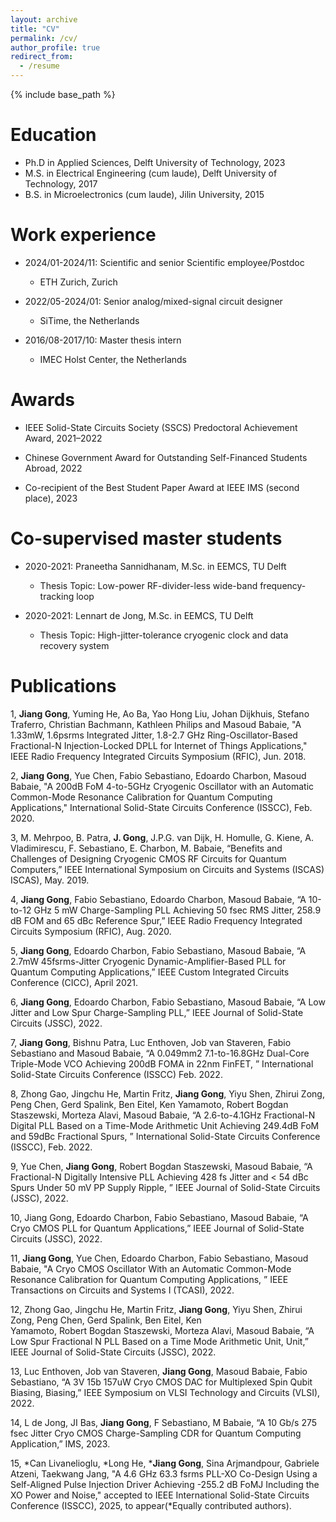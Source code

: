 ```yaml
---
layout: archive
title: "CV"
permalink: /cv/
author_profile: true
redirect_from:
  - /resume
---
```


{% include base_path %}

Education
======
* Ph.D in Applied Sciences, Delft University of Technology, 2023
* M.S. in Electrical Engineering (cum laude), Delft University of Technology, 2017
* B.S. in Microelectronics (cum laude), Jilin University, 2015

Work experience
======
* 2024/01-2024/11: Scientific and senior Scientific employee/Postdoc
  * ETH Zurich, Zurich

* 2022/05-2024/01: Senior analog/mixed-signal circuit designer
  * SiTime, the Netherlands

* 2016/08-2017/10: Master thesis intern
  * IMEC Holst Center, the Netherlands

Awards
======
* IEEE Solid-State Circuits Society (SSCS) Predoctoral Achievement Award, 2021–2022
  
*  Chinese Government Award for Outstanding Self-Financed Students Abroad, 2022

* Co-recipient of the Best Student Paper Award at IEEE IMS (second place), 2023

Co-supervised master students 
======
* 2020-2021: Praneetha Sannidhanam, M.Sc. in EEMCS, TU Delft
  * Thesis Topic: Low-power RF-divider-less wide-band frequency-tracking loop

* 2020-2021: Lennart de Jong, M.Sc. in EEMCS, TU Delft
  * Thesis Topic: High-jitter-tolerance cryogenic clock and data recovery system
 
Publications
======

1, **Jiang Gong**, Yuming He, Ao Ba, Yao Hong Liu, Johan Dijkhuis, Stefano Traferro, Christian Bachmann, Kathleen Philips and Masoud Babaie, "A 1.33mW, 1.6psrms Integrated Jitter, 1.8-2.7 GHz Ring-Oscillator-Based Fractional-N Injection-Locked 
   DPLL for Internet of Things Applications," IEEE Radio Frequency Integrated Circuits Symposium (RFIC), Jun. 2018.

2, **Jiang Gong**, Yue Chen, Fabio Sebastiano, Edoardo Charbon, Masoud Babaie, "A 200dB FoM 4-to-5GHz Cryogenic Oscillator with an Automatic Common-Mode Resonance Calibration for Quantum Computing Applications," International Solid-State Circuits 
   Conference (ISSCC), Feb. 2020.

3, M. Mehrpoo, B. Patra, **J. Gong**, J.P.G. van Dijk, H. Homulle, G. Kiene, A. Vladimirescu, F. Sebastiano,
   E. Charbon, M. Babaie, “Benefits and Challenges of Designing Cryogenic CMOS RF Circuits for Quantum
   Computers,” IEEE International Symposium on Circuits and Systems (ISCAS) ISCAS), May. 2019.

4, **Jiang Gong**, Fabio Sebastiano, Edoardo Charbon, Masoud Babaie, “A 10-to-12 GHz 5 mW Charge-Sampling PLL Achieving 50 fsec RMS Jitter, 258.9 dB FOM and 65 dBc Reference Spur,” IEEE Radio
   Frequency Integrated Circuits Symposium (RFIC), Aug. 2020.

5, **Jiang Gong**, Edoardo Charbon, Fabio Sebastiano, Masoud Babaie, “A 2.7mW 45fsrms-Jitter Cryogenic Dynamic-Amplifier-Based PLL for Quantum Computing Applications,” IEEE Custom Integrated Circuits Conference (CICC), April 2021.

6, **Jiang Gong**, Edoardo Charbon, Fabio Sebastiano, Masoud Babaie, “A Low Jitter and Low Spur Charge-Sampling PLL,” IEEE 
   Journal of Solid-State Circuits (JSSC), 2022.

7, **Jiang Gong**, Bishnu Patra, Luc Enthoven, Job van Staveren, Fabio Sebastiano and Masoud Babaie, “A 0.049mm2 7.1-to-16.8GHz Dual-Core Triple-Mode VCO Achieving 200dB FOMA in 22nm FinFET, ” International Solid-State Circuits Conference (ISSCC) Feb. 2022.

8, Zhong Gao, Jingchu He, Martin Fritz, **Jiang Gong**, Yiyu Shen, Zhirui Zong, Peng Chen, Gerd Spalink, Ben Eitel, Ken 
   Yamamoto, Robert Bogdan Staszewski, Morteza Alavi, Masoud Babaie, “A 2.6-to-4.1GHz Fractional-N Digital PLL Based on a 
   Time-Mode Arithmetic Unit Achieving 249.4dB FoM and 59dBc Fractional Spurs, ” International Solid-State Circuits 
   Conference (ISSCC), Feb. 2022.

9, Yue Chen, **Jiang Gong**, Robert Bogdan Staszewski, Masoud Babaie, “A Fractional-N Digitally Intensive PLL Achieving 428 fs Jitter and < 54 dBc Spurs Under 50 mV PP Supply Ripple, ” IEEE Journal of Solid-State Circuits (JSSC), 2022.

10, Jiang Gong, Edoardo Charbon, Fabio Sebastiano, Masoud Babaie, “A Cryo CMOS PLL for Quantum
    Applications,” IEEE Journal of Solid-State Circuits (JSSC), 2022.

11, **Jiang Gong**, Yue Chen, Edoardo Charbon, Fabio Sebastiano, Masoud Babaie, "A Cryo CMOS Oscillator With an Automatic Common-Mode Resonance Calibration for Quantum Computing Applications, ” IEEE Transactions on Circuits and Systems I (TCASI), 
    2022.

12, Zhong Gao, Jingchu He, Martin Fritz, **Jiang Gong**, Yiyu Shen, Zhirui Zong, Peng Chen, Gerd Spalink, Ben Eitel, Ken     
    Yamamoto, Robert Bogdan Staszewski, Morteza Alavi, Masoud Babaie, “A Low Spur Fractional N PLL Based on a Time Mode 
    Arithmetic Unit, Unit,” IEEE Journal of Solid-State Circuits (JSSC), 2022.

13, Luc Enthoven, Job van Staveren, **Jiang Gong**, Masoud Babaie, Fabio Sebastiano, “A 3V 15b 157uW Cryo CMOS DAC for 
    Multiplexed Spin Qubit Biasing, Biasing,” IEEE Symposium on VLSI Technology and Circuits (VLSI), 2022.

14, L de Jong, JI Bas, **Jiang Gong**, F Sebastiano, M Babaie, “A 10 Gb/s 275 fsec Jitter Cryo CMOS Charge-Sampling CDR for 
    Quantum Computing Application,” IMS, 2023.

15, *Can Livanelioglu, *Long He, ***Jiang Gong**, Sina Arjmandpour, Gabriele Atzeni, Taekwang Jang, "A 4.6 GHz 63.3 fsrms PLL-XO Co-Design Using a Self-Aligned Pulse Injection Driver Achieving -255.2 dB FoMJ Including the XO Power and Noise," accepted to IEEE International Solid-State Circuits Conference (ISSCC), 2025, to appear(*Equally contributed authors).
